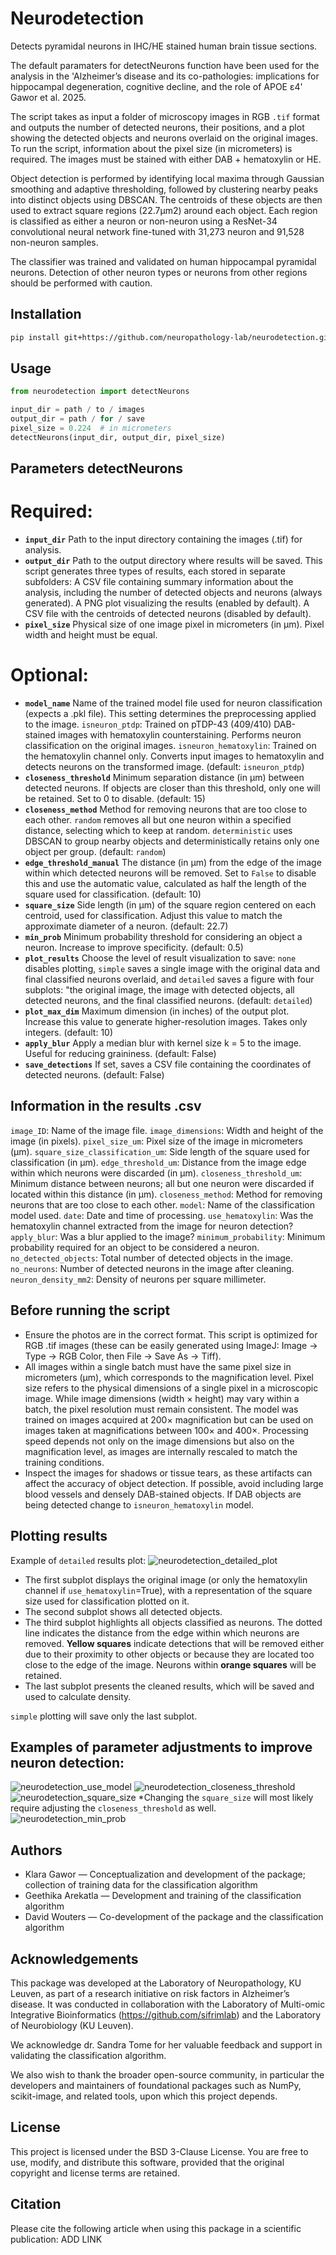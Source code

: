 # Neurodetection
Detects pyramidal neurons in IHC/HE stained human brain tissue sections. 

The default paramaters for detectNeurons function have been used for the analysis in the 'Alzheimer’s disease and its co-pathologies: implications for hippocampal degeneration, cognitive decline, and the role of APOE ε4' Gawor et al. 2025.

The script takes as input a folder of microscopy images in RGB `.tif` format and outputs the number of detected neurons, their positions, and a plot showing the detected objects and neurons overlaid on the original images. To run the script, information about the pixel size (in micrometers) is required. The images must be stained with either DAB + hematoxylin or HE.

Object detection is performed by identifying local maxima through Gaussian smoothing and adaptive thresholding, followed by clustering nearby peaks into distinct objects using DBSCAN. The centroids of these objects are then used to extract square regions (22.7μm2) around each object. Each region is classified as either a neuron or non-neuron using a ResNet-34 convolutional neural network fine-tuned with 31,273 neuron and 91,528 non-neuron samples. 

The classifier was trained and validated on human hippocampal pyramidal neurons. Detection of other neuron types or neurons from other regions should be performed with caution.

## Installation
```bash
pip install git+https://github.com/neuropathology-lab/neurodetection.git
```

## Usage

```python
from neurodetection import detectNeurons

input_dir = path / to / images
output_dir = path / for / save
pixel_size = 0.224  # in micrometers
detectNeurons(input_dir, output_dir, pixel_size)
```

## Parameters detectNeurons
# Required:
* **`input_dir`** Path to the input directory containing the images (.tif) for analysis.
* **`output_dir`** Path to the output directory where results will be saved.
This script generates three types of results, each stored in separate subfolders: A CSV file containing summary information about the analysis, including the number of detected objects and neurons (always generated). A PNG plot visualizing the results (enabled by default). A CSV file with the centroids of detected neurons (disabled by default).
* **`pixel_size`** Physical size of one image pixel in micrometers (in μm). Pixel width and height must be equal.

# Optional:
* **`model_name`** Name of the trained model file used for neuron classification (expects a .pkl file). This setting determines the preprocessing applied to the image. `isneuron_ptdp`: Trained on pTDP-43 (409/410) DAB-stained images with hematoxylin counterstaining. Performs neuron classification on the original images. `isneuron_hematoxylin`: Trained on the hematoxylin channel only. Converts input images to hematoxylin and detects neurons on the transformed image. (default: `isneuron_ptdp`)
* **`closeness_threshold`** Minimum separation distance (in μm) between detected neurons. If objects are closer than this threshold, only one will be retained. Set to 0 to disable. (default: 15)
* **`closeness_method`** Method for removing neurons that are too close to each other. `random` removes all but one neuron within a specified distance, selecting which to keep at random. `deterministic` uses DBSCAN to group nearby objects and deterministically retains only one object per group. (default: `random`)
* **`edge_threshold_manual`** The distance (in μm) from the edge of the image within which detected neurons will be removed. Set to `False` to disable this and use the automatic value, calculated as half the length of the square used for classification. (default: 10)
* **`square_size`** Side length (in μm) of the square region centered on each centroid, used for classification. Adjust this value to match the approximate diameter of a neuron. (default: 22.7)
* **`min_prob`** Minimum probability threshold for considering an object a neuron. Increase to improve specificity. (default: 0.5)
* **`plot_results`**  Choose the level of result visualization to save: `none` disables plotting, `simple` saves a single image with the original data and final classified neurons overlaid, and `detailed` saves a figure with four subplots: "the original image, the image with detected objects, all detected neurons, and the final classified neurons. (default: `detailed`)
* **`plot_max_dim`** Maximum dimension (in inches) of the output plot. Increase this value to generate higher-resolution images. Takes only integers. (default: 10)
* **`apply_blur`**  Apply a median blur with kernel size k = 5 to the image. Useful for reducing graininess. (default: False)
* **`save_detections`** If set, saves a CSV file containing the coordinates of detected neurons. (default: False)

## Information in the results .csv
`image_ID`: Name of the image file.
`image_dimensions`: Width and height of the image (in pixels).
`pixel_size_um`: Pixel size of the image in micrometers (µm).
`square_size_classification_um`: Side length of the square used for classification (in µm).
`edge_threshold_um`: Distance from the image edge within which neurons were discarded (in µm).
`closeness_threshold_um`: Minimum distance between neurons; all but one neuron were discarded if located within this distance (in µm).
`closeness_method`: Method for removing neurons that are too close to each other.
`model`: Name of the classification model used.
`date`: Date and time of processing.
`use_hematoxylin`: Was the hematoxylin channel extracted from the image for neuron detection?
`apply_blur`: Was a blur applied to the image?
`minimum_probability`: Minimum probability required for an object to be considered a neuron.
`no_detected_objects`: Total number of detected objects in the image.
`no_neurons`: Number of detected neurons in the image after cleaning.
`neuron_density_mm2`: Density of neurons per square millimeter.

## Before running the script
- Ensure the photos are in the correct format. This script is optimized for RGB .tif images (these can be easily generated using ImageJ: Image → Type → RGB Color, then File → Save As → Tiff).
- All images within a single batch must have the same pixel size in micrometers (µm), which corresponds to the magnification level. Pixel size refers to the physical dimensions of a single pixel in a microscopic image. While image dimensions (width × height) may vary within a batch, the pixel resolution must remain consistent. The model was trained on images acquired at 200× magnification but can be used on images taken at magnifications between 100× and 400×. Processing speed depends not only on the image dimensions but also on the magnification level, as images are internally rescaled to match the training conditions.
- Inspect the images for shadows or tissue tears, as these artifacts can affect the accuracy of object detection. If possible, avoid including large blood vessels and densely DAB-stained objects. If DAB objects are being detected change to `isneuron_hematoxylin` model.

## Plotting results
Example of `detailed` results plot:
![neurodetection_detailed_plot](https://github.com/user-attachments/assets/84e368b2-7ebd-4615-89a8-6932c454123b)
- The first subplot displays the original image (or only the hematoxylin channel if `use_hematoxylin`=True), with a representation of the square size used for classification plotted on it.
- The second subplot shows all detected objects.
- The third subplot highlights all objects classified as neurons. The dotted line indicates the distance from the edge within which neurons are removed. **Yellow squares** indicate detections that will be removed either due to their proximity to other objects or because they are located too close to the edge of the image. Neurons within **orange squares** will be retained. 
- The last subplot presents the cleaned results, which will be saved and used to calculate density.

`simple` plotting will save only the last subplot. 

## Examples of parameter adjustments to improve neuron detection:
![neurodetection_use_model](https://github.com/user-attachments/assets/625832ce-562b-4991-a5cc-3a9a7522bc12)
![neurodetection_closeness_threshold](https://github.com/user-attachments/assets/0d0f97d2-b488-4223-b911-49d695fd8f53)
![neurodetection_square_size](https://github.com/user-attachments/assets/a105040a-b196-4739-8a1d-5f13d3cf725b)
*Changing the `square_size` will most likely require adjusting the `closeness_threshold` as well.
![neurodetection_min_prob](https://github.com/user-attachments/assets/6a2f1a1e-e823-4254-96d0-a906d39e0cc9)

## Authors
- Klara Gawor — Conceptualization and development of the package; collection of training data for the classification algorithm  
- Geethika Arekatla — Development and training of the classification algorithm  
- David Wouters — Co-development of the package and the classification algorithm

## Acknowledgements
This package was developed at the Laboratory of Neuropathology, KU Leuven, as part of a research initiative on risk factors in Alzheimer’s disease. 
It was conducted in collaboration with the Laboratory of Multi-omic Integrative Bioinformatics (https://github.com/sifrimlab) and the Laboratory of Neurobiology (KU Leuven).

We acknowledge dr. Sandra Tome for her valuable feedback and support in validating the classification algorithm.

We also wish to thank the broader open-source community, in particular the developers and maintainers of foundational packages such as NumPy, scikit-image, and related tools, upon which this project depends.

## License
This project is licensed under the BSD 3-Clause License.
You are free to use, modify, and distribute this software, provided that the original copyright and license terms are retained.

## Citation
Please cite the following article when using this package in a scientific publication: ADD LINK
